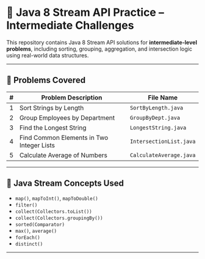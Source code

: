 # 🚀 Java 8 Stream API Practice – Intermediate Challenges

This repository contains Java 8 Stream API solutions for **intermediate-level problems**, including sorting, grouping, aggregation, and intersection logic using real-world data structures.

---

## 📂 Problems Covered

| # | Problem Description                             | File Name              |
|---|--------------------------------------------------|------------------------|
| 1 | Sort Strings by Length                          | `SortByLength.java`    |
| 2 | Group Employees by Department                   | `GroupByDept.java`     |
| 3 | Find the Longest String                         | `LongestString.java`   |
| 4 | Find Common Elements in Two Integer Lists       | `IntersectionList.java`|
| 5 | Calculate Average of Numbers                    | `CalculateAverage.java`|

---

## 🧠 Java Stream Concepts Used

- `map()`, `mapToInt()`, `mapToDouble()`
- `filter()`
- `collect(Collectors.toList())`
- `collect(Collectors.groupingBy())`
- `sorted(Comparator)`
- `max()`, `average()`
- `forEach()`
- `distinct()`

---
